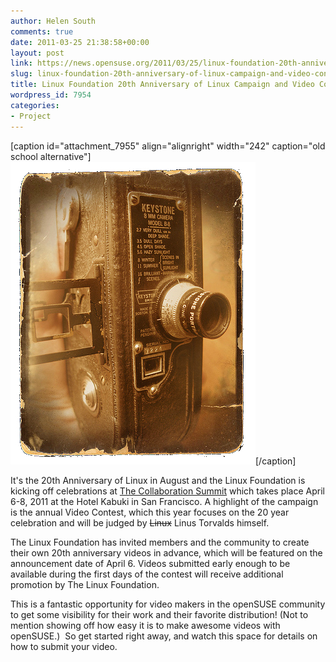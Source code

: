```yaml
---
author: Helen South
comments: true
date: 2011-03-25 21:38:58+00:00
layout: post
link: https://news.opensuse.org/2011/03/25/linux-foundation-20th-anniversary-of-linux-campaign-and-video-contest/
slug: linux-foundation-20th-anniversary-of-linux-campaign-and-video-contest
title: Linux Foundation 20th Anniversary of Linux Campaign and Video Contest
wordpress_id: 7954
categories:
- Project
---
```


[caption id="attachment_7955" align="alignright" width="242" caption="old school alternative"][![vintage camera courtesy B. S. Wise](/wp-content/uploads/2011/03/vintage-8mm-camera.jpg)](/wp-content/uploads/2011/03/vintage-8mm-camera.jpg)[/caption]

It's the 20th Anniversary of Linux in August and the Linux Foundation is kicking off celebrations at [The Collaboration Summit](//events.linuxfoundation.org/events/collaboration-summit) which takes place April 6-8, 2011 at the Hotel Kabuki in San Francisco. A highlight of the campaign is the annual Video Contest, which this year focuses on the 20 year celebration and will be judged by <del>Linux</del> Linus Torvalds himself.

The Linux Foundation has invited members and the community to create their own 20th anniversary videos in advance, which will be featured on the announcement date of April 6. Videos submitted early enough to be available during the first days of the contest will receive additional promotion by The Linux Foundation.

This is a fantastic opportunity for video makers in the openSUSE community to get some visibility for their work and their favorite distribution! (Not to mention showing off how easy it is to make awesome videos with openSUSE.)  So get started right away, and watch this space for details on how to submit your video.
